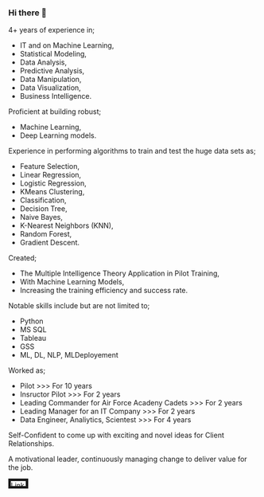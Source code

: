 ### Hi there 👋

4+ years of experience in;
  - IT and on Machine Learning,
  - Statistical Modeling,
  - Data Analysis,
  - Predictive Analysis,
  - Data Manipulation,
  - Data Visualization,
  - Business Intelligence.

Proficient at building robust;
  - Machine Learning,
  - Deep Learning models.

Experience in performing algorithms to train and test the huge data sets as;
  - Feature Selection,
  - Linear Regression,
  - Logistic Regression,
  - KMeans Clustering,
  - Classification,
  - Decision Tree,
  - Naive Bayes,
  - K-Nearest Neighbors (KNN),
  - Random Forest,
  - Gradient Descent.

Created;
  - The Multiple Intelligence Theory Application in Pilot Training,
  - With Machine Learning Models,
  - Increasing the training efficiency and success rate.

Notable skills include but are not limited to;
  - Python
  - MS SQL
  - Tableau
  - GSS
  - ML, DL, NLP, MLDeployement
 
Worked as;
  - Pilot >>> For 10 years
  - Insructor Pilot >>> For 2 years
  - Leading Commander for Air Force Acadeny Cadets >>> For 2 years
  - Leading Manager for an IT Company >>> For 2 years
  - Data Engineer, Analiytics, Scientest >>> For 4 years

Self-Confident to come up with exciting and novel ideas for Client Relationships.

A motivational leader, continuously managing change to deliver value for the job.

<a href="https://www.linkedin.com/in/enginabdan/" target="blank"><img src="https://user-images.githubusercontent.com/99399722/165002283-6a7e6b9e-70d3-443e-9ef3-88cc66b8d275.jpg" alt="Linkedin" width="30" height="10" border="5"></a>












